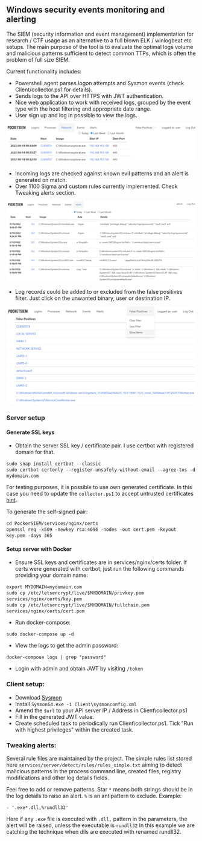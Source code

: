 ## Windows security events monitoring and alerting

 The SIEM (security information and event management) implementation for research / CTF usage as an alternative to a full blown ELK / winlogbeat etc setups. The main purpose of the tool is to evaluate the optimal logs volume and malicious patterns sufficient to detect common TTPs, which is often the problem of full size SIEM.

Current functionality includes:

* Powershell agent parses logon attempts and Sysmon events (check Client/collector.ps1 for details).
* Sends logs to the API over HTTPS with JWT authentication.
* Nice web application to work with received logs, grouped by the event type with the host filtering and appropriate date range.
* User sign up and log in possible to view the logs.

![](img/network-logs.png)

* Incoming logs are checked against known evil patterns and an alert is generated on match.
* Over 1100 Sigma and custom rules currently implemented. Check Tweaking alerts section.

![](img/alerts.png)

* Log records could be added to or excluded from the false positives filter. Just click on the unwanted binary, user or destination IP.

![](img/false-positives.png)

### Server setup

#### Generate SSL keys

* Obtain the server SSL key / certificate pair. I use certbot with registered domain for that.

```
sudo snap install certbot --classic
sudo certbot certonly --register-unsafely-without-email --agree-tos -d mydomain.com
```

For testing purposes, it is possible to use own generated certificate. In this case you need to update the `collector.ps1` to accept untrusted certificates [hint](https://stackoverflow.com/questions/11696944/powershell-v3-invoke-webrequest-https-error).

To generate the self-signed pair:

```
cd PockerSIEM/services/nginx/certs
openssl req -x509 -newkey rsa:4096 -nodes -out cert.pem -keyout key.pem -days 365
```

#### Setup server with Docker

* Ensure SSL keys and certificates are in services/nginx/certs folder. If certs were generated with certbot, just run the following commands providing your domain name:

```
export MYDOMAIN=mydomain.com
sudo cp /etc/letsencrypt/live/$MYDOMAIN/privkey.pem services/nginx/certs/key.pem
sudo cp /etc/letsencrypt/live/$MYDOMAIN/fullchain.pem services/nginx/certs/cert.pem
```

* Run docker-compose:

```
sudo docker-compose up -d
```

* View the logs to get the admin password:

```
docker-compose logs | grep "password"
```

* Login with admin and obtain JWT by visiting `/token`

### Client setup:

* Download [Sysmon](https://download.sysinternals.com/files/Sysmon.zip)
* Install `Sysmon64.exe -i Client\sysmonconfig.xml`
* Amend the `$url` to your API server IP / Address in Client\collector.ps1
* Fill in the generated JWT value.
* Create scheduled task to periodically run Client\collector.ps1. Tick "Run with highest privileges" within the created task.

### Tweaking alerts:

Several rule files are maintained by the project. The simple rules list stored here `services/server/detect/rules/rules_simple.txt` aiming to detect malicious patterns in the process command line, created files, registry modifications and other log details fields. 

Feel free to add or remove patterns. Star `*` means both strings should be in the log details to raise an alert. `%` is an antipattern to exclude. Example:

```
- '.exe*.dll,%rundll32'
```

Here if any `.exe` file is executed with `.dll,` pattern in the parameters, the alert will be raised, unless the executable is `rundll32` In this example we are catching the technique when dlls are executed with renamed rundll32.